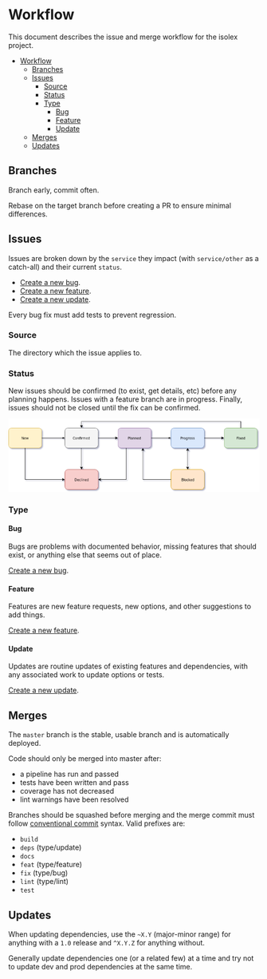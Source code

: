# Workflow

This document describes the issue and merge workflow for the isolex project.

- [Workflow](#workflow)
  - [Branches](#branches)
  - [Issues](#issues)
    - [Source](#source)
    - [Status](#status)
    - [Type](#type)
      - [Bug](#bug)
      - [Feature](#feature)
      - [Update](#update)
  - [Merges](#merges)
  - [Updates](#updates)

## Branches

Branch early, commit often.

Rebase on the target branch before creating a PR to ensure minimal differences.

## Issues

Issues are broken down by the `service` they impact (with `service/other` as a catch-all) and their current `status`.

- [Create a new bug](https://github.com/ssube/isolex/issues/new?template=type_bug.md).
- [Create a new feature](https://github.com/ssube/isolex/issues/new?template=type_feature.md).
- [Create a new update](https://github.com/ssube/isolex/issues/new?template=type_update.md).

Every bug fix must add tests to prevent regression.

### Source

The directory which the issue applies to.

### Status

New issues should be confirmed (to exist, get details, etc) before any planning happens. Issues with a feature branch
are in progress. Finally, issues should not be closed until the fix can be confirmed.

![issue workflow diagram](./workflow.png)

### Type

#### Bug

Bugs are problems with documented behavior, missing features that should exist, or anything else that seems out of
place.

[Create a new bug](https://github.com/ssube/isolex/issues/new?template=type_bug.md).

#### Feature

Features are new feature requests, new options, and other suggestions to add things.

[Create a new feature](https://github.com/ssube/isolex/issues/new?template=type_feature.md).

#### Update

Updates are routine updates of existing features and dependencies, with any associated work to update options or tests.

[Create a new update](https://github.com/ssube/isolex/issues/new?template=type_update.md).

## Merges

The `master` branch is the stable, usable branch and is automatically deployed.

Code should only be merged into master after:

- a pipeline has run and passed
- tests have been written and pass
- coverage has not decreased
- lint warnings have been resolved

Branches should be squashed before merging and the merge commit must follow
[conventional commit](https://www.conventionalcommits.org/en/v1.0.0-beta.2/) syntax. Valid prefixes are:

- `build`
- `deps` (type/update)
- `docs`
- `feat` (type/feature)
- `fix` (type/bug)
- `lint` (type/lint)
- `test`

## Updates

When updating dependencies, use the `~X.Y` (major-minor range) for anything with a `1.0` release and `^X.Y.Z` for
anything without.

Generally update dependencies one (or a related few) at a time and try not to update dev and prod dependencies at the
same time.